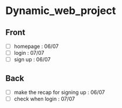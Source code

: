 # Dynamic_web_project

## Front
- [ ] homepage : 06/07
- [ ] login : 07/07
- [ ] sign up : 06/07

## Back
- [ ] make the recap for signing up : 06/07
- [ ] check when login : 07/07
